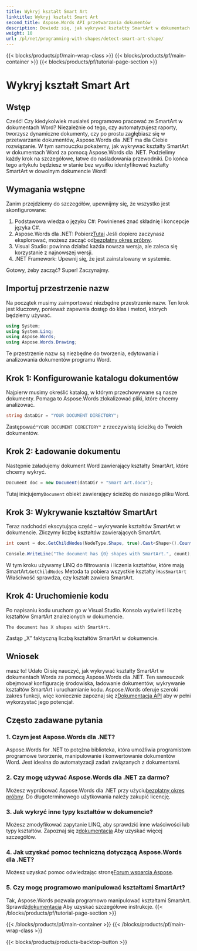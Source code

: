 ```yaml
---
title: Wykryj kształt Smart Art
linktitle: Wykryj kształt Smart Art
second_title: Aspose.Words API przetwarzania dokumentów
description: Dowiedz się, jak wykrywać kształty SmartArt w dokumentach Word za pomocą Aspose.Words dla .NET dzięki temu kompleksowemu przewodnikowi. Idealne do automatyzacji przepływu pracy nad dokumentami.
weight: 10
url: /pl/net/programming-with-shapes/detect-smart-art-shape/
---
```


{{< blocks/products/pf/main-wrap-class >}}
{{< blocks/products/pf/main-container >}}
{{< blocks/products/pf/tutorial-page-section >}}

# Wykryj kształt Smart Art


## Wstęp

Cześć! Czy kiedykolwiek musiałeś programowo pracować ze SmartArt w dokumentach Word? Niezależnie od tego, czy automatyzujesz raporty, tworzysz dynamiczne dokumenty, czy po prostu zagłębiasz się w przetwarzanie dokumentów, Aspose.Words dla .NET ma dla Ciebie rozwiązanie. W tym samouczku pokażemy, jak wykrywać kształty SmartArt w dokumentach Word za pomocą Aspose.Words dla .NET. Podzielimy każdy krok na szczegółowe, łatwe do naśladowania przewodniki. Do końca tego artykułu będziesz w stanie bez wysiłku identyfikować kształty SmartArt w dowolnym dokumencie Word!

## Wymagania wstępne

Zanim przejdziemy do szczegółów, upewnijmy się, że wszystko jest skonfigurowane:

1. Podstawowa wiedza o języku C#: Powinieneś znać składnię i koncepcje języka C#.
2.  Aspose.Words dla .NET: Pobierz[Tutaj](https://releases.aspose.com/words/net/) Jeśli dopiero zaczynasz eksplorować, możesz zacząć od[bezpłatny okres próbny](https://releases.aspose.com/).
3. Visual Studio: powinna działać każda nowsza wersja, ale zaleca się korzystanie z najnowszej wersji.
4. .NET Framework: Upewnij się, że jest zainstalowany w systemie.

Gotowy, żeby zacząć? Super! Zaczynajmy.

## Importuj przestrzenie nazw

Na początek musimy zaimportować niezbędne przestrzenie nazw. Ten krok jest kluczowy, ponieważ zapewnia dostęp do klas i metod, których będziemy używać.

```csharp
using System;
using System.Linq;
using Aspose.Words;
using Aspose.Words.Drawing;
```

Te przestrzenie nazw są niezbędne do tworzenia, edytowania i analizowania dokumentów programu Word.

## Krok 1: Konfigurowanie katalogu dokumentów

Najpierw musimy określić katalog, w którym przechowywane są nasze dokumenty. Pomaga to Aspose.Words zlokalizować pliki, które chcemy analizować.

```csharp
string dataDir = "YOUR DOCUMENT DIRECTORY";
```

 Zastępować`"YOUR DOCUMENT DIRECTORY"` z rzeczywistą ścieżką do Twoich dokumentów.

## Krok 2: Ładowanie dokumentu

Następnie załadujemy dokument Word zawierający kształty SmartArt, które chcemy wykryć.

```csharp
Document doc = new Document(dataDir + "Smart Art.docx");
```

 Tutaj inicjujemy`Document` obiekt zawierający ścieżkę do naszego pliku Word.

## Krok 3: Wykrywanie kształtów SmartArt

Teraz nadchodzi ekscytująca część – wykrywanie kształtów SmartArt w dokumencie. Zliczymy liczbę kształtów zawierających SmartArt.

```csharp
int count = doc.GetChildNodes(NodeType.Shape, true).Cast<Shape>().Count(shape => shape.HasSmartArt);

Console.WriteLine("The document has {0} shapes with SmartArt.", count);
```

 W tym kroku używamy LINQ do filtrowania i liczenia kształtów, które mają SmartArt.`GetChildNodes` Metoda ta pobiera wszystkie kształty i`HasSmartArt` Właściwość sprawdza, czy kształt zawiera SmartArt.

## Krok 4: Uruchomienie kodu

Po napisaniu kodu uruchom go w Visual Studio. Konsola wyświetli liczbę kształtów SmartArt znalezionych w dokumencie.

```plaintext
The document has X shapes with SmartArt.
```

Zastąp „X” faktyczną liczbą kształtów SmartArt w dokumencie.

## Wniosek

 masz to! Udało Ci się nauczyć, jak wykrywać kształty SmartArt w dokumentach Worda za pomocą Aspose.Words dla .NET. Ten samouczek obejmował konfigurację środowiska, ładowanie dokumentów, wykrywanie kształtów SmartArt i uruchamianie kodu. Aspose.Words oferuje szeroki zakres funkcji, więc koniecznie zapoznaj się z[Dokumentacja API](https://reference.aspose.com/words/net/) aby w pełni wykorzystać jego potencjał.

## Często zadawane pytania

### 1. Czym jest Aspose.Words dla .NET?

Aspose.Words for .NET to potężna biblioteka, która umożliwia programistom programowe tworzenie, manipulowanie i konwertowanie dokumentów Word. Jest idealna do automatyzacji zadań związanych z dokumentami.

### 2. Czy mogę używać Aspose.Words dla .NET za darmo?

 Możesz wypróbować Aspose.Words dla .NET przy użyciu[bezpłatny okres próbny](https://releases.aspose.com/). Do długoterminowego użytkowania należy zakupić licencję.

### 3. Jak wykryć inne typy kształtów w dokumencie?

 Możesz zmodyfikować zapytanie LINQ, aby sprawdzić inne właściwości lub typy kształtów. Zapoznaj się z[dokumentacja](https://reference.aspose.com/words/net/) Aby uzyskać więcej szczegółów.

### 4. Jak uzyskać pomoc techniczną dotyczącą Aspose.Words dla .NET?

 Możesz uzyskać pomoc odwiedzając stronę[Forum wsparcia Aspose](https://forum.aspose.com/c/words/8).

### 5. Czy mogę programowo manipulować kształtami SmartArt?

 Tak, Aspose.Words pozwala programowo manipulować kształtami SmartArt. Sprawdź[dokumentacja](https://reference.aspose.com/words/net/) Aby uzyskać szczegółowe instrukcje.
{{< /blocks/products/pf/tutorial-page-section >}}

{{< /blocks/products/pf/main-container >}}
{{< /blocks/products/pf/main-wrap-class >}}

{{< blocks/products/products-backtop-button >}}
